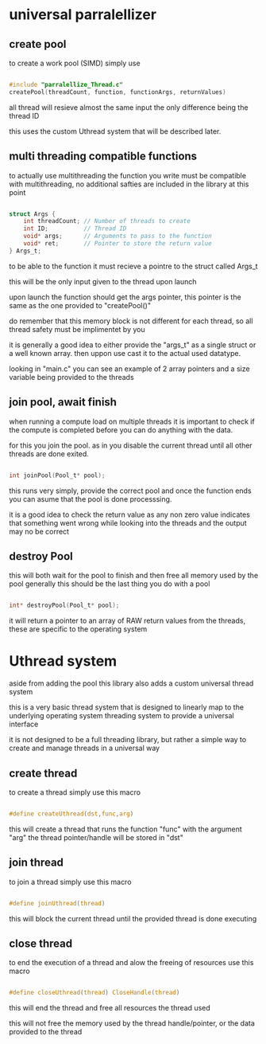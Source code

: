 # universal parralellizer

## create pool

to create a work pool (SIMD) simply use

``` C

#include "parralellize_Thread.c"
createPool(threadCount, function, functionArgs, returnValues)

```

all thread will resieve almost the same input
the only difference being the thread ID

this uses the custom Uthread system that will be described later.

## multi threading compatible functions

to actually use multithreading the function you write must be compatible with multithreading, no additional safties are included in the library at this point

``` C

struct Args {
	int threadCount; // Number of threads to create
	int ID;          // Thread ID
	void* args;      // Arguments to pass to the function
	void* ret;       // Pointer to store the return value
} Args_t;

```

to be able to the function it must recieve a pointre to the struct called Args_t

this will be the only input given to the thread upon launch

upon launch the function should get the args pointer, this pointer is the same as the one provided to "createPool()"

do remember that this memory block is not different for each thread, so all thread safety must be implimentet by you

it is generally a good idea to either provide the "args_t" as a single struct or a well known array.
then uppon use cast it to the actual used datatype.

looking in "main.c" you can see an example of 2 array pointers and a size variable being provided to the threads

## join pool, await finish

when running a compute load on multiple threads it is important to check if the compute is completed before you can do anything with the data.

for this you join the pool. as in you disable the current thread until all other threads are done exited.

``` C

int joinPool(Pool_t* pool);

```

this runs very simply, provide the correct pool and once the function ends you can asume that the pool is done processsing.

it is a good idea to check the return value as any non zero value indicates that something went wrong while looking into the threads and the output may no be correct

## destroy Pool

this will both wait for the pool to finish and then free all memory used by the pool
generally this should be the last thing you do with a pool

``` C

int* destroyPool(Pool_t* pool);

```

it will return a pointer to an array of RAW return values from the threads, these are specific to the operating system

# Uthread system

aside from adding the pool this library also adds a custom universal thread system

this is a very basic thread system that is designed to linearly map to the underlying operating system threading system to provide a universal interface

it is not designed to be a full threading library, but rather a simple way to create and manage threads in a universal way

## create thread

to create a thread simply use this macro

``` C

#define createUthread(dst,func,arg)

```

this will create a thread that runs the function "func" with the argument "arg"
the thread pointer/handle will be stored in "dst"

## join thread

to join a thread simply use this macro

``` C

#define joinUthread(thread)

```

this will block the current thread until the provided thread is done executing

## close thread

to end the execution of a thread and alow the freeing of resources use this macro

``` C

#define closeUthread(thread) CloseHandle(thread)

```

this will end the thread and free all resources the thread used

this will not free the memory used by the thread handle/pointer, or the data provided to the thread